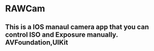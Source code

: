 # RAWCam

## This is a IOS manaul camera app that you can control ISO and Exposure manually. AVFoundation,UIKit
